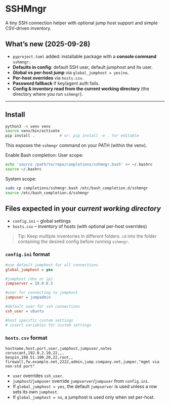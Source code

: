 # SSHMngr

A tiny SSH connection helper with optional jump host support and simple CSV-driven inventory.

## What’s new (2025-09-28)
- `pyproject.toml` added: installable package with a **console command** `sshmngr`.
- **Defaults in config**: default SSH user, default jumphost and its user.
- **Global vs per-host jump** via `global_jumphost = yes|no`.
- **Per-host overrides** via `hosts.csv`.
- **Password fallback** if key/agent auth fails.
- **Config & inventory read from the current working directory** (the directory where you run `sshmngr`).

---

## Install

```bash
python3 -m venv venv
source venv/bin/activate
pip install .           # or: pip install -e . for editable
```
This exposes the `sshmngr` command on your PATH (within the venv).

Enable Bash completion:
User scope:
```bash
echo 'source /path/to/repo/completions/sshmngr.bash' >> ~/.bashrc
source ~/.bashrc
```
System scope:
```bash
sudo cp completions/sshmngr.bash /etc/bash_completion.d/sshmngr
source /etc/bash_completion.d/sshmngr
```

## Files expected in your *current working directory*

- `config.ini` – global settings
- `hosts.csv`  – inventory of hosts (with optional per-host overrides)

> Tip: Keep multiple inventories in different folders. `cd` into the folder containing the desired config before running `sshmngr`.

### `config.ini` format

```ini
#use default jumphost for all connections
global_jumphost = yes

#jumphost (dns or ip)
jumpserver = 10.0.0.5

#user for connecting to jumphost
jumpuser = jumpadmin

#default user for ssh connections
ssh_user = ubuntu

#host specific custom settings
# insert variables for custom settings
```

### `hosts.csv` format

```csv
hostname,host,port,user,jumphost,jumpuser,notes
coruscant,192.0.2.10,22,,,
bespin,198.51.100.20,22,root,,
firewall,fw.example.net,2222,admin,jump.company.net,jumper,"mgmt via non-std port"
```

- `user` overrides `ssh_user`.
- `jumphost`/`jumpuser` override `jumpserver`/`jumpuser` from `config.ini`.
- If `global_jumphost = yes`, the default `jumpserver` is used unless a row sets its own `jumphost`.
- If `global_jumphost = no`, a jumphost is used only when set per-host.
